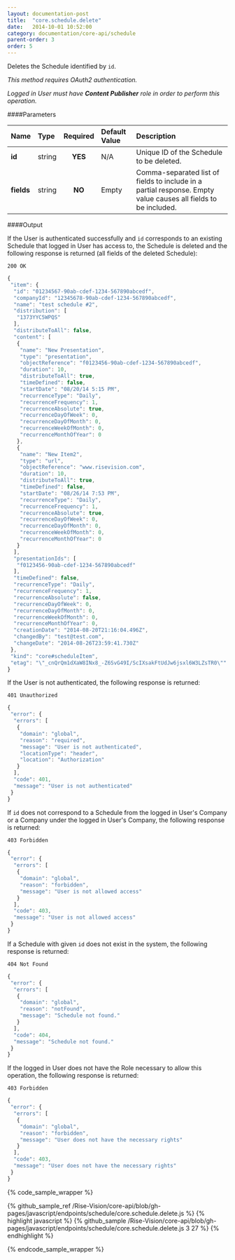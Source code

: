 ```yaml
---
layout: documentation-post
title:  "core.schedule.delete"
date:   2014-10-01 10:52:00
category: documentation/core-api/schedule
parent-order: 3
order: 5
---
```


Deletes the Schedule identified by `id`.

*This method requires OAuth2 authentication.*

*Logged in User must have __Content Publisher__ role in order to perform this operation.*

####Parameters

| Name    | Type   | Required | Default Value | Description |
|:--------|:-------|:--------:|:--------------|:------------|
| **id**  | string |  **YES**  | N/A | Unique ID of the Schedule to be deleted. |
| **fields**  | string |  **NO**  | Empty | Comma-separated list of fields to include in a partial response. Empty value causes all fields to be included. |

####Output

If the User is authenticated successfully and `id` corresponds to an existing Schedule that logged in User has access to, the Schedule is deleted and the following response is returned (all fields of the deleted Schedule):

```200 OK```

```javascript
{
 "item": {
  "id": "01234567-90ab-cdef-1234-567890abcedf",
  "companyId": "12345678-90ab-cdef-1234-567890abcedf",
  "name": "test schedule #2",
  "distribution": [
   "1373YYC5WPQS"
  ],
  "distributeToAll": false,
  "content": [
   {
    "name": "New Presentation",
    "type": "presentation",
    "objectReference": "f0123456-90ab-cdef-1234-567890abcedf",
    "duration": 10,
    "distributeToAll": true,
    "timeDefined": false,
    "startDate": "08/20/14 5:15 PM",
    "recurrenceType": "Daily",
    "recurrenceFrequency": 1,
    "recurrenceAbsolute": true,
    "recurrenceDayOfWeek": 0,
    "recurrenceDayOfMonth": 0,
    "recurrenceWeekOfMonth": 0,
    "recurrenceMonthOfYear": 0
   },
   {
    "name": "New Item2",
    "type": "url",
    "objectReference": "www.risevision.com",
    "duration": 10,
    "distributeToAll": true,
    "timeDefined": false,
    "startDate": "08/26/14 7:53 PM",
    "recurrenceType": "Daily",
    "recurrenceFrequency": 1,
    "recurrenceAbsolute": true,
    "recurrenceDayOfWeek": 0,
    "recurrenceDayOfMonth": 0,
    "recurrenceWeekOfMonth": 0,
    "recurrenceMonthOfYear": 0
   }
  ],
  "presentationIds": [
   "f0123456-90ab-cdef-1234-567890abcedf"
  ],
  "timeDefined": false,
  "recurrenceType": "Daily",
  "recurrenceFrequency": 1,
  "recurrenceAbsolute": false,
  "recurrenceDayOfWeek": 0,
  "recurrenceDayOfMonth": 0,
  "recurrenceWeekOfMonth": 0,
  "recurrenceMonthOfYear": 0,
  "creationDate": "2014-08-20T21:16:04.496Z",
  "changedBy": "test@test.com",
  "changeDate": "2014-08-26T23:59:41.730Z"
 },
 "kind": "core#scheduleItem",
 "etag": "\"_cnQrQm1dXaW8INx8_-Z6SvG49I/ScIXsakFtUdJw6jsxl6W3LZsTR0\""
}
```

If the User is not authenticated, the following response is returned:

```401 Unauthorized```

```javascript
{
 "error": {
  "errors": [
   {
    "domain": "global",
    "reason": "required",
    "message": "User is not authenticated",
    "locationType": "header",
    "location": "Authorization"
   }
  ],
  "code": 401,
  "message": "User is not authenticated"
 }
}
```

If `id` does not correspond to a Schedule from the logged in User's Company or a Company under the logged in User's Company, the following response is returned:

```403 Forbidden```

```javascript
{
 "error": {
  "errors": [
   {
    "domain": "global",
    "reason": "forbidden",
    "message": "User is not allowed access"
   }
  ],
  "code": 403,
  "message": "User is not allowed access"
 }
}
```

If a Schedule with given `id` does not exist in the system, the following response is returned:

```404 Not Found```

```javascript
{
 "error": {
  "errors": [
   {
    "domain": "global",
    "reason": "notFound",
    "message": "Schedule not found."
   }
  ],
  "code": 404,
  "message": "Schedule not found."
 }
}
```

If the logged in User does not have the Role necessary to allow this operation, the following response is returned:

```403 Forbidden```

```javascript
{
 "error": {
  "errors": [
   {
    "domain": "global",
    "reason": "forbidden",
    "message": "User does not have the necessary rights"
   }
  ],
  "code": 403,
  "message": "User does not have the necessary rights"
 }
}
```

{% code_sample_wrapper %}

{% github_sample_ref /Rise-Vision/core-api/blob/gh-pages/javascript/endpoints/schedule/core.schedule.delete.js %}
{% highlight javascript %}
{% github_sample /Rise-Vision/core-api/blob/gh-pages/javascript/endpoints/schedule/core.schedule.delete.js 3 27 %}
{% endhighlight %}

{% endcode_sample_wrapper  %}
